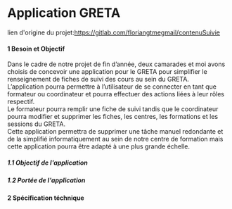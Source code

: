 # Application GRETA

lien d'origine du projet:https://gitlab.com/floriangtmegmail/contenuSuivie

#### 1 Besoin et Objectif

Dans le cadre de notre projet de fin d’année, deux camarades et moi avons choisis de concevoir une application pour le GRETA pour simplifier le renseignement de fiches de suivi des cours au sein du GRETA.  
L’application pourra permettre à l’utilisateur de se connecter en tant que formateur ou coordinateur et pourra effectuer des actions liées à leur rôles respectif.  
Le formateur pourra remplir une fiche de suivi tandis que le coordinateur pourra modifier et supprimer les fiches, les centres, les formations et les sessions du GRETA.  
Cette application permettra de supprimer une tâche manuel redondante et de la simplifié informatiquement au sein de notre centre de formation mais cette application pourra être adapté à une plus grande échelle.  

##### 1.1 Objectif de l'application

##### 1.2 Portée de l'application

#### 2 Spécification téchnique

#####


